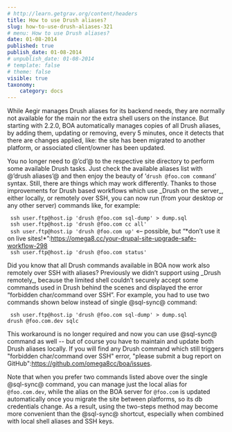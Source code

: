 ```yaml
---
# http://learn.getgrav.org/content/headers
title: How to use Drush aliases?
slug: how-to-use-drush-aliases-321
# menu: How to use Drush aliases?
date: 01-08-2014
published: true
publish_date: 01-08-2014
# unpublish_date: 01-08-2014
# template: false
# theme: false
visible: true
taxonomy:
    category: docs
---
```


While Aegir manages Drush aliases for its backend needs, they are normally not available for the main nor the extra shell users on the instance. But starting with 2.2.0, BOA automatically manages copies of all Drush aliases, by adding them, updating or removing, every 5 minutes, once it detects that there are changes applied, like: the site has been migrated to another platform, or associated client/owner has been updated.

You no longer need to @’cd’@ to the respective site directory to perform some available Drush tasks. Just check the available aliases list with @’drush aliases’@ and then enjoy the beauty of ‘`drush @foo.com command`‘ syntax. Still, there are things which may work differently. Thanks to those improvements for Drush based workflows which use \_Drush on the server\_, either locally, or remotely over SSH, you can now run (from your desktop or any other server) commands like, for example:

` ssh user.ftp@host.ip 'drush @foo.com sql-dump' > dump.sql`  
` ssh user.ftp@host.ip 'drush @foo.com cc all'`  
` ssh user.ftp@host.ip 'drush @foo.com up'` «– possible, but “\*don’t use it on live sites!\*”:https://omega8.cc/your-drupal-site-upgrade-safe-workflow-298  
` ssh user.ftp@host.ip 'drush @foo.com status'`

Did you know that all Drush commands available in BOA now work also remotely over SSH with aliases? Previously we didn’t support using \_Drush remotely\_, because the limited shell couldn’t securely accept some commands used in Drush behind the scenes and displayed the error “forbidden char/command over SSH”. For example, you had to use two commands shown below instead of single @sql-sync@ command:

` ssh user.ftp@host.ip 'drush @foo.com sql-dump' > dump.sql`  
` drush @foo.com.dev sqlc `

This workaround is no longer required and now you can use @sql-sync@ command as well -- but of course you have to maintain and update both Drush aliases locally. If you will find any Drush command which still triggers "forbidden char/command over SSH" error,  "please submit a bug report on GitHub":https://github.com/omega8cc/boa/issues.

Note that when you prefer two commands listed above over the single @sql-sync@ command, you can manage just the local alias for `@foo.com.dev`, while the alias on the BOA server for `@foo.com` is updated automatically once you migrate the site between platforms, so its db credentials change. As a result, using the two-steps method may become more convenient than the @sql-sync@ shortcut, especially when combined with local shell aliases and SSH keys.